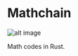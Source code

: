 # Mathchain
![alt image](https://img.shields.io/badge/cargo-1.28.0-brightgreen.svg)

Math codes in Rust.
